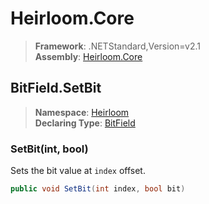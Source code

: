 # Heirloom.Core

> **Framework**: .NETStandard,Version=v2.1  
> **Assembly**: [Heirloom.Core][0]  

## BitField.SetBit

> **Namespace**: [Heirloom][0]  
> **Declaring Type**: [BitField][1]  

### SetBit(int, bool)

Sets the bit value at `index` offset.

```cs
public void SetBit(int index, bool bit)
```

[0]: ../../../Heirloom.Core.md
[1]: ../BitField.md
